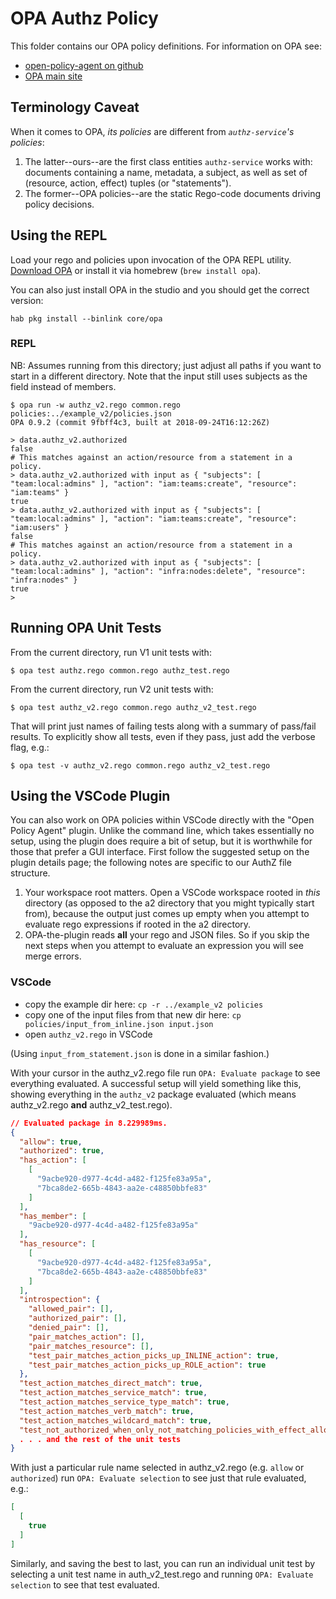 # OPA Authz Policy

This folder contains our OPA policy definitions.
For information on OPA see:

- [open-policy-agent on github](https://github.com/open-policy-agent/opa/)
- [OPA main site](https://www.openpolicyagent.org/)

## Terminology Caveat

When it comes to OPA, _its policies_ are different from _`authz-service`'s policies_:

1. The latter--ours--are the first class entities `authz-service` works with: documents containing a name, metadata, a subject, as well as set of (resource, action, effect) tuples (or "statements").
2. The former--OPA policies--are the static Rego-code documents driving policy decisions.

## Using the REPL

Load your rego and policies upon invocation of the OPA REPL utility.
[Download OPA](https://www.openpolicyagent.org/docs/get-started.html#prerequisites) or install it via homebrew (`brew install opa`).

You can also just install OPA in the studio and you should get the correct version:

```
hab pkg install --binlink core/opa
```

### REPL

NB: Assumes running from this directory; just adjust all paths if you want to start in a different directory.
Note that the input still uses subjects as the field instead of members.

```opa
$ opa run -w authz_v2.rego common.rego policies:../example_v2/policies.json
OPA 0.9.2 (commit 9fbff4c3, built at 2018-09-24T16:12:26Z)

> data.authz_v2.authorized
false
# This matches against an action/resource from a statement in a policy.
> data.authz_v2.authorized with input as { "subjects": [ "team:local:admins" ], "action": "iam:teams:create", "resource": "iam:teams" }
true
> data.authz_v2.authorized with input as { "subjects": [ "team:local:admins" ], "action": "iam:teams:create", "resource": "iam:users" }
false
# This matches against an action/resource from a statement in a policy.
> data.authz_v2.authorized with input as { "subjects": [ "team:local:admins" ], "action": "infra:nodes:delete", "resource": "infra:nodes" }
true
>
```

## Running OPA Unit Tests

From the current directory, run V1 unit tests with:

```console
$ opa test authz.rego common.rego authz_test.rego
```

From the current directory, run V2 unit tests with:

```console
$ opa test authz_v2.rego common.rego authz_v2_test.rego
```

That will print just names of failing tests
along with a summary of pass/fail results.
To explicitly show all tests, even if they pass, just add the verbose flag, e.g.:

```console
$ opa test -v authz_v2.rego common.rego authz_v2_test.rego
```

## Using the VSCode Plugin

You can also work on OPA policies within VSCode directly with the "Open Policy Agent" plugin.
Unlike the command line, which takes essentially no setup, using the plugin does require a bit of setup,
but it is worthwhile for those that prefer a GUI interface.
First follow the suggested setup on the plugin details page; the following notes are specific to our AuthZ file structure.

1. Your workspace root matters. Open a VSCode workspace rooted in *this* directory
   (as opposed to the a2 directory that you might typically start from),
   because the output just comes up empty when you attempt to evaluate rego expressions
   if rooted in the a2 directory.
2. OPA-the-plugin reads **all** your rego and JSON files.
   So if you skip the next steps when you attempt to evaluate an expression you will see merge errors.

### VSCode

- copy the example dir here: `cp -r ../example_v2 policies`
- copy one of the input files from that new dir here: `cp policies/input_from_inline.json input.json`
- open `authz_v2.rego` in VSCode

(Using `input_from_statement.json` is done in a similar fashion.)

With your cursor in the authz_v2.rego file run `OPA: Evaluate package` to see everything evaluated.
A successful setup will yield something like this, showing everything in the `authz_v2` package
evaluated (which means authz_v2.rego **and** authz_v2_test.rego).

```json
// Evaluated package in 8.229989ms.
{
  "allow": true,
  "authorized": true,
  "has_action": [
    [
      "9acbe920-d977-4c4d-a482-f125fe83a95a",
      "7bca8de2-665b-4843-aa2e-c48850bbfe83"
    ]
  ],
  "has_member": [
    "9acbe920-d977-4c4d-a482-f125fe83a95a"
  ],
  "has_resource": [
    [
      "9acbe920-d977-4c4d-a482-f125fe83a95a",
      "7bca8de2-665b-4843-aa2e-c48850bbfe83"
    ]
  ],
  "introspection": {
    "allowed_pair": [],
    "authorized_pair": [],
    "denied_pair": [],
    "pair_matches_action": [],
    "pair_matches_resource": [],
    "test_pair_matches_action_picks_up_INLINE_action": true,
    "test_pair_matches_action_picks_up_ROLE_action": true
  },
  "test_action_matches_direct_match": true,
  "test_action_matches_service_match": true,
  "test_action_matches_service_type_match": true,
  "test_action_matches_verb_match": true,
  "test_action_matches_wildcard_match": true,
  "test_not_authorized_when_only_not_matching_policies_with_effect_allow_are_present": true
  . . . and the rest of the unit tests
}
```

With just a particular rule name selected in authz_v2.rego (e.g. `allow` or `authorized`)
run `OPA: Evaluate selection` to see just that rule evaluated, e.g.:

```json
[
  [
    true
  ]
]
```

Similarly, and saving the best to last, you can run an individual unit test by selecting
a unit test name in auth_v2_test.rego and running `OPA: Evaluate selection` to see that test evaluated.
